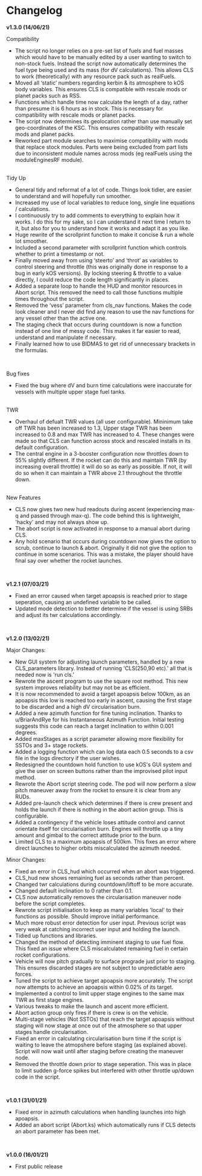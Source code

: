 Changelog
==========================

<b>v1.3.0 (14/06/21)</b>

Compatibility

- The script no longer relies on a pre-set list of fuels and fuel masses which would have to be manually edited by a user wanting to switch to non-stock fuels. Instead the script now automatically determines the fuel type being used and its mass (for dV calculations). This allows CLS to work (theoretically) with any resource pack such as realFuels.
- Moved all ‘static’ numbers regarding kerbin & its atmosphere to kOS body variables. This ensures CLS is compatible with rescale mods or planet packs such as RSS.
- Functions which handle time now calculate the length of a day, rather than presume it is 6 hours as in stock. This is necessary for compatibility with rescale mods or planet packs.
- The script now determines its geolocation rather than use manually set geo-coordinates of the KSC. This ensures compatibility with rescale mods and planet packs.
- Reworked part module searches to maximise compatibility with mods that replace stock modules. Parts were being excluded from part lists due to inconsistent module names across mods (eg realFuels using the moduleEnginesRF module).
<br>
Tidy Up

- General tidy and reformat of a lot of code. Things look tidier, are easier to understand and will hopefully run smoother. 
- Increased my use of local variables to reduce long, single line equations / calculations.
- I continuously try to add comments to everything to explain how it works. I do this for my sake, so I can understand it next time I return to it, but also for you to understand how it works and adapt it as you like.
- Huge rewrite of the scrollprint function to make it concise & run a whole lot smoother.
- Included a second parameter with scrollprint function which controls whether to print a timestamp or not.
- Finally moved away from using ‘steerto’ and ‘throt’ as variables to control steering and throttle (this was originally done in response to a bug in early kOS versions). By locking steering & throttle to a value directly, I could reduce the code length significantly in places. 
- Added a separate loop to handle the HUD and monitor resources in Abort script. This removed the need to call those functions multiple times throughout the script.
- Removed the ‘vess’ parameter from cls_nav functions. Makes the code look cleaner and I never did find any reason to use the nav functions for any vessel other than the active one.
- The staging check that occurs during countdown is now a function instead of one line of messy code. This makes it far easier to read, understand and manipulate if necessary.
- Finally learned how to use BIDMAS to get rid of unnecessary brackets in the formulas.
<br>

Bug fixes

- Fixed the bug where dV and burn time calculations were inaccurate for vessels with multiple upper stage fuel tanks.
<br>
TWR

- Overhaul of defualt TWR values (all user configurable). Mininimum take off TWR has been increased to 1.3, Upper stage TWR has been increased to 0.8 and max TWR has increased to 4. These changes were made so that CLS can function across stock and rescaled installs in its default configuration.
- The central engine in a 3-booster configuration now throttles down to 55% slightly different. If the rocket can do this and maintain TWR (by increasing overall throttle) it will do so as early as possible. If not, it will do so when it can maintain a TWR above 2.1 throughout the throttle down. 
<br>
New Features

- CLS now gives two new hud readouts during ascent (experiencing max-q and passed through max-q). The code behind this is lightweight, 'hacky' and may not always show up.
- The abort script is now activated in response to a manual abort during CLS.
- Any hold scenario that occurs during countdown now gives the option to scrub, continue to launch & abort. Originally it did not give the option to continue in some scenarios. This was a mistake, the player should have final say over whether the rocket launches.
<br>

<b>v1.2.1 (07/03/21)</b>

- Fixed an error caused when target apoapsis is reached prior to stage seperation, causing an undefined variable to be called.
- Updated mode detection to better determine if the vessel is using SRBs and adjust its twr calculations accordingly.
<br>

<b>v1.2.0 (13/02/21)</b>

Major Changes:
- New GUI system for adjusting launch parameters, handled by a new CLS_parameters library. Instead of running 'CLS(250,90 etc).' all that is needed now is 'run cls.'
- Rewrote the ascent program to use the square root method. This new system improves reliability but may not be as efficient.
- It is now recommended to avoid a target apoapsis below 100km, as an apoapsis this low is reached too early in ascent, causing the first stage to be discarded and a high dV circularisation burn.
- Added a new azimuth function for fine tuning inclination. Thanks to u/BriarAndRye for his Instantaneous Azimuth Function. Initial testing suggests this code can reach a target inclination to within 0.001 degrees.
- Added maxStages as a script parameter allowing more flexibility for SSTOs and 3+ stage rockets.
- Added a logging function which can log data each 0.5 seconds to a csv file in the logs directory if the user wishes.
- Redesigned the countdown hold function to use kOS's GUI system and give the user on screen buttons rather than the improvised pilot input method.
- Rewrote the Abort script steering code. The pod will now perform a slow pitch maneuver away from the rocket to ensure it is clear from any RUDs.
- Added pre-launch check which determines if there is crew present and holds the launch if there is nothing in the abort action group. This is configurable.
- Added a contingency if the vehicle loses attitude control and cannot orientate itself for circularisation burn. Engines will throttle up a tiny amount and gimbal to the correct attitude prior to the burn.
- Limited CLS to a maximum apoapsis of 500km. This fixes an error where direct launches to higher orbits miscalculated the azimuth needed. 

Minor Changes:
- Fixed an error in CLS_hud which occurred when an abort was triggered. 
- CLS_hud new shows remaining fuel as seconds rather than percent.
- Changed twr calculations during countdown/liftoff to be more accurate.
- Changed default inclination to 0 rather than 0.1.
- CLS now automatically removes the circularisation maneuver node before the script completes.
- Rewrote script initialisation to keep as many variables 'local' to their functions as possible. Should improve initial performance.
- Much more robust error detection for user input. Previous script was very weak at catching incorrect user input and holding the launch.
- Tidied up functions and libraries.
- Changed the method of detecting imminent staging to use fuel flow. This fixed an issue where CLS miscalculated remaining fuel in certain rocket configurations.
- Vehicle will now pitch gradually to surface prograde just prior to staging. This ensures discarded stages are not subject to unpredictable aero forces.
- Tuned the script to achieve target apoapsis more accurately. The script now attempts to achieve an apoapsis within 0.02% of its target.
- Implemented a control to limit upper stage engines to the same max TWR as first stage engines. 
- Various tweaks to make the launch and ascent more efficient.
- Abort action group only fires if there is crew is on the vehicle.
- Multi-stage vehicles (Not SSTOs) that reach the target apoapsis without staging will now stage at once out of the atmosphere so that upper stages handle circularisation. 
- Fixed an error in calculating circularisation burn time if the script is waiting to leave the atmopshere before staging (as explained above). Script will now wait until after staging before creating the maneuver node.
- Removed the throttle down prior to stage seperation. This was in place to limit sudden g-force spikes but interfered with other throttle up/down code in the script.
<br>

<b>v1.0.1 (31/01/21)</b>

- Fixed error in azimuth calculations when handling launches into high apoapsis.
- Added an abort script (Abort.ks) which automatically runs if CLS detects an abort parameter has been met.
<br>

<b>v1.0.0 (16/01/21)</b>

- First public release
